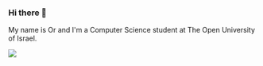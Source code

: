 ### Hi there 👋

My name is Or and I'm a Computer Science student at The Open University of Israel.

![](https://leetcard.jacoblin.cool/OBACA?ext=heatmap&theme=dark&fony=Oswald)
<!--
**OBaca/OBaca** is a ✨ _special_ ✨ repository because its `README.md` (this file) appears on your GitHub profile.

Here are some ideas to get you started:

- 🔭 I’m currently working on ...
- 🌱 I’m currently learning ...
- 👯 I’m looking to collaborate on ...
- 🤔 I’m looking for help with ...
- 💬 Ask me about ...
- 📫 How to reach me: ...
- 😄 Pronouns: ...
- ⚡ Fun fact: ...
-->
